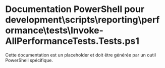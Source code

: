 # Documentation PowerShell pour development\scripts\reporting\performance\tests\Invoke-AllPerformanceTests.Tests.ps1

Cette documentation est un placeholder et doit être générée par un outil PowerShell spécifique.
